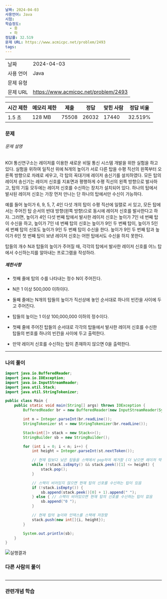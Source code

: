 ```yaml
---
날짜: 2024-04-03
사용언어: Java
시험: 
학습정도:
  - 중
  - 하
정답률: 32.519
문제 URL: https://www.acmicpc.net/problem/2493
tags:
---
```

|        |                                      |
| ------ | ------------------------------------ |
| 날짜     | 2024-04-03                           |
| 사용 언어  | Java                                 |
| 문제 유형  |                                      |
| 문제 URL | https://www.acmicpc.net/problem/2493 |

| 시간 제한 | 메모리 제한 | 제출    | 정답    | 맞힌 사람 | 정답 비율   |
| ----- | ------ | ----- | ----- | ----- | ------- |
| 1.5 초 | 128 MB | 75508 | 26032 | 17440 | 32.519% |

### 문제

###### 문제 설명
KOI 통신연구소는 레이저를 이용한 새로운 비밀 통신 시스템 개발을 위한 실험을 하고 있다. 실험을 위하여 일직선 위에 N개의 높이가 서로 다른 탑을 수평 직선의 왼쪽부터 오른쪽 방향으로 차례로 세우고, 각 탑의 꼭대기에 레이저 송신기를 설치하였다. 모든 탑의 레이저 송신기는 레이저 신호를 지표면과 평행하게 수평 직선의 왼쪽 방향으로 발사하고, 탑의 기둥 모두에는 레이저 신호를 수신하는 장치가 설치되어 있다. 하나의 탑에서 발사된 레이저 신호는 가장 먼저 만나는 단 하나의 탑에서만 수신이 가능하다. 

예를 들어 높이가 6, 9, 5, 7, 4인 다섯 개의 탑이 수평 직선에 일렬로 서 있고, 모든 탑에서는 주어진 탑 순서의 반대 방향(왼쪽 방향)으로 동시에 레이저 신호를 발사한다고 하자. 그러면, 높이가 4인 다섯 번째 탑에서 발사한 레이저 신호는 높이가 7인 네 번째 탑이 수신을 하고, 높이가 7인 네 번째 탑의 신호는 높이가 9인 두 번째 탑이, 높이가 5인 세 번째 탑의 신호도 높이가 9인 두 번째 탑이 수신을 한다. 높이가 9인 두 번째 탑과 높이가 6인 첫 번째 탑이 보낸 레이저 신호는 어떤 탑에서도 수신을 하지 못한다.

탑들의 개수 N과 탑들의 높이가 주어질 때, 각각의 탑에서 발사한 레이저 신호를 어느 탑에서 수신하는지를 알아내는 프로그램을 작성하라.

##### 제한사항
- 첫째 줄에 탑의 수를 나타내는 정수 N이 주어진다.
- N은 1 이상 500,000 이하이다. 
- 둘째 줄에는 N개의 탑들의 높이가 직선상에 놓인 순서대로 하나의 빈칸을 사이에 두고 주어진다.
- 탑들의 높이는 1 이상 100,000,000 이하의 정수이다.

- 첫째 줄에 주어진 탑들의 순서대로 각각의 탑들에서 발사한 레이저 신호를 수신한 탑들의 번호를 하나의 빈칸을 사이에 두고 출력한다. 
- 만약 레이저 신호를 수신하는 탑이 존재하지 않으면 0을 출력한다.

---

### 나의 풀이

```java
import java.io.BufferedReader;
import java.io.IOException;
import java.io.InputStreamReader;
import java.util.Stack;
import java.util.StringTokenizer;

public class Main {
    public static void main(String[] args) throws IOException {
        BufferedReader br = new BufferedReader(new InputStreamReader(System.in));

        int n = Integer.parseInt(br.readLine());
        StringTokenizer st = new StringTokenizer(br.readLine());

        Stack<int[]> stack = new Stack<>();
        StringBuilder sb = new StringBuilder();

        for (int i = 0; i < n; i++) {
            int height = Integer.parseInt(st.nextToken());

            // 현재 탑보다 낮은 탑들을 스택에서 pop하여 제거함 (더 낮으면 레이저 막힙)
            while (!stack.isEmpty() && stack.peek()[1] <= height) {
                stack.pop();
            }

            // 스택이 비어있지 않으면 현재 탑의 신호를 수신하는 탑이 있음
            if (!stack.isEmpty()) {
                sb.append(stack.peek()[0] + 1).append(" ");
            } else { // 스택이 비어있으면 현재 탑의 신호를 수신하는 탑이 없음
                sb.append("0 ");
            }

            // 현재 탑의 높이와 인덱스를 스택에 저장함
            stack.push(new int[]{i, height});
        }

        System.out.println(sb);
    }
}

```

![실행결과](/assets/CodingTest/B2493.png)
### 다른 사람의 풀이

```java

```

---
### 관련개념 학습
